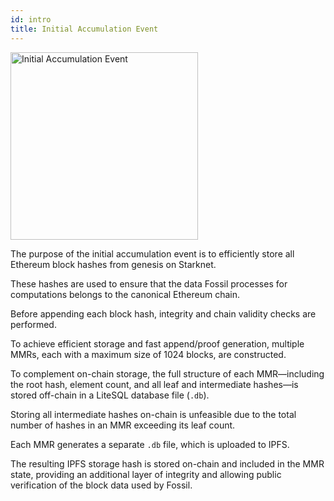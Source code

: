 ```yaml
---
id: intro
title: Initial Accumulation Event
---
```


<div style={{
    display: 'flex',
    justifyContent: 'center',
    alignItems: 'center',
    marginBottom: '32px'
}}>
    <img src="/img/06.png" alt="Initial Accumulation Event" width="300" />
</div>

The purpose of the initial accumulation event is to efficiently store all Ethereum block hashes from genesis on Starknet.

These hashes are used to ensure that the data Fossil processes for computations belongs to the canonical Ethereum chain.

Before appending each block hash, integrity and chain validity checks are performed.

To achieve efficient storage and fast append/proof generation, multiple MMRs, each with a maximum size of 1024 blocks, are constructed.

To complement on-chain storage, the full structure of each MMR—including the root hash, element count, and all leaf and intermediate hashes—is stored off-chain in a LiteSQL database file (`.db`).

Storing all intermediate hashes on-chain is unfeasible due to the total number of hashes in an MMR exceeding its leaf count.

Each MMR generates a separate `.db` file, which is uploaded to IPFS.

The resulting IPFS storage hash is stored on-chain and included in the MMR state, providing an additional layer of integrity and allowing public verification of the block data used by Fossil.
